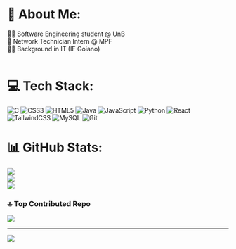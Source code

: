 # 💫 About Me:
👨‍💻 Software Engineering student @ UnB  <br>🔧 Network Technician Intern @ MPF <br>👨‍💻 Background in IT (IF Goiano) <br><br>


# 💻 Tech Stack:
![C](https://img.shields.io/badge/c-%2300599C.svg?style=for-the-badge&logo=c&logoColor=white) ![CSS3](https://img.shields.io/badge/css3-%231572B6.svg?style=for-the-badge&logo=css3&logoColor=white) ![HTML5](https://img.shields.io/badge/html5-%23E34F26.svg?style=for-the-badge&logo=html5&logoColor=white) ![Java](https://img.shields.io/badge/java-%23ED8B00.svg?style=for-the-badge&logo=openjdk&logoColor=white) ![JavaScript](https://img.shields.io/badge/javascript-%23323330.svg?style=for-the-badge&logo=javascript&logoColor=%23F7DF1E) ![Python](https://img.shields.io/badge/python-3670A0?style=for-the-badge&logo=python&logoColor=ffdd54) ![React](https://img.shields.io/badge/react-%2320232a.svg?style=for-the-badge&logo=react&logoColor=%2361DAFB) ![TailwindCSS](https://img.shields.io/badge/tailwindcss-%2338B2AC.svg?style=for-the-badge&logo=tailwind-css&logoColor=white) ![MySQL](https://img.shields.io/badge/mysql-4479A1.svg?style=for-the-badge&logo=mysql&logoColor=white) ![Git](https://img.shields.io/badge/git-%23F05033.svg?style=for-the-badge&logo=git&logoColor=white)
# 📊 GitHub Stats:
![](https://github-readme-stats.vercel.app/api?username=arthor13&theme=shadow_green&hide_border=false&include_all_commits=true&count_private=true)<br/>
![](https://nirzak-streak-stats.vercel.app/?user=arthor13&theme=shadow_green&hide_border=false)<br/>
![](https://github-readme-stats.vercel.app/api/top-langs/?username=arthor13&theme=shadow_green&hide_border=false&include_all_commits=true&count_private=true&layout=compact)
<!--
## 🏆 GitHub Trophies
![](https://github-profile-trophy.vercel.app/?username=arthor13&theme=radical&no-frame=false&no-bg=true&margin-w=4)
-->
### 🔝 Top Contributed Repo
![](https://github-contributor-stats.vercel.app/api?username=arthor13&limit=5&theme=dark&combine_all_yearly_contributions=true)

---
[![](https://visitcount.itsvg.in/api?id=arthor13&icon=0&color=0)](https://visitcount.itsvg.in)

<!-- Proudly created with GPRM ( https://gprm.itsvg.in ) -->
